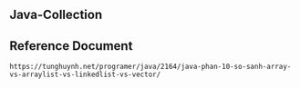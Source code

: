## Java-Collection


## Reference Document
    https://tunghuynh.net/programer/java/2164/java-phan-10-so-sanh-array-vs-arraylist-vs-linkedlist-vs-vector/
